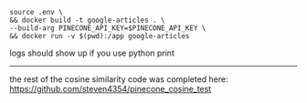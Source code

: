 ```
source .env \
&& docker build -t google-articles . \
--build-arg PINECONE_API_KEY=$PINECONE_API_KEY \
&& docker run -v $(pwd):/app google-articles
```

logs should show up if you use python print

---

the rest of the cosine similarity code was completed here: https://github.com/steven4354/pinecone_cosine_test
